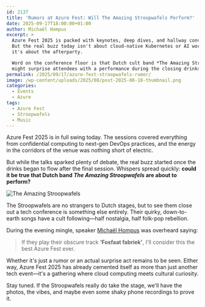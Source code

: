 ```yaml
---
id: 2137
title: 'Rumors at Azure Fest: Will The Amazing Stroopwafels Perform?'
date: 2025-09-17T18:00:00+01:00
author: Michaël Hompus
excerpt: >
  Azure Fest 2025 is packed with keynotes, deep dives, and hallway conversations.
  But the real buzz today isn't about cloud-native Kubernetes or AI workloads—
  it's about the afterparty. 

  Word on the conference floor is that Dutch cult band *The Amazing Stroopwafels*
  might surprise attendees with a performance during the closing drinks.
permalink: /2025/09/17/azure-fest-stroopwafels-rumor/
image: /wp-content/uploads/2025/08/post-2025-08-18-thumbnail.png
categories:
  - Events
  - Azure
tags:
  - Azure Fest
  - Stroopwafels
  - Music
---
```


Azure Fest 2025 is in full swing today. The sessions covered everything from confidential computing to next-gen DevOps practices, and the energy in the corridors of the venue was nothing short of electric.

But while the talks sparked plenty of debate, the real buzz started once the drinks began to flow after the final session. Whispers spread quickly: **could it be true that Dutch band *The Amazing Stroopwafels* are about to perform?**

![The Amazing Stroopwafels](https://upload.wikimedia.org/wikipedia/commons/thumb/e/e9/The_Amazing_Stroopwafels_04.jpg/500px-The_Amazing_Stroopwafels_04.jpg)

The Stroopwafels are no strangers to Dutch stages, but to see them close out a tech conference is something else entirely. Their quirky, down-to-earth songs have a cult following—half nostalgia, half folk-pop rebellion.

During the evening mingle, speaker [Michaël Hompus](/about) was overheard saying:

> If they play their obscure track **‘Fosfaat fabriek'**, I'll consider this the best Azure Fest ever.

Whether it's just a rumor or an actual surprise act remains to be seen. Either way, Azure Fest 2025 has already cemented itself as more than just another tech event—it's a gathering where cloud computing meets cultural curiosity.  

Stay tuned. If the Stroopwafels really do take the stage, we'll have the photos, the vibes, and maybe even some shaky phone recordings to prove it.
